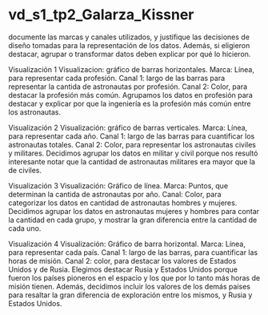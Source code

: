 # vd_s1_tp2_Galarza_Kissner


 documente las marcas y canales utilizados, y justifique las decisiones de diseño tomadas para la representación de los datos. Además, si eligieron destacar, agrupar o transformar datos deben explicar por qué lo hicieron. 

Visualización 1
Visualizacion: gráfico de barras horizontales.
Marca: Línea, para representar cada profesión.
Canal 1: largo de las barras para representar la cantida de astronautas por profesión.
Canal 2: Color, para destacar la profesión más común.
Agrupamos los datos en profesión para destacar y explicar por que la ingeniería es la profesión más común entre los astronautas.

Visualización 2
Visualización: gráfico de barras verticales.
Marca: Línea, para representar cada año.
Canal 1: largo de las barras para cuantificar los astronautas totales.
Canal 2: Color, para representar los astronautas civiles y militares.
Decidimos agrupar los datos en militar y civil porque nos resultó interesante notar que la cantidad de astronautas militares era mayor que la de civiles.

Visualización 3
Visualización: Gráfico de línea.
Marca: Puntos, que determinan la cantida de astronautas por año. 
Canal: Color, para categorizar los datos en cantidad de astronautas hombres y mujeres. 
Decidimos agrupar los datos en astronautas mujeres y hombres para contar la cantidad en cada grupo, y mostrar la gran diferencia entre la cantidad de cada uno.

Visualización 4
Visualización: Gráfico de barra horizontal.
Marca: Línea, para representar cada país.
Canal 1: largo de las barras, para cuantificar las horas de misión.
Canal 2: color, para destacar los valores de Estados Unidos y de Rusia.
Elegimos destacar Rusia y Estados Unidos porque fueron los países pioneros en el espacio y los que por lo tanto
más horas de misión tienen. Además, decidimos incluir los valores de los demás países para resaltar la gran diferencia de exploración entre los mismos, y Rusia y Estados Unidos. 